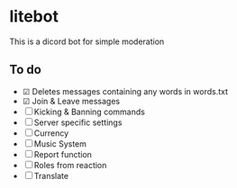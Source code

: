 # litebot
This is a dicord bot for simple moderation

## To do
- ☑ Deletes messages containing any words in words.txt
- ☑ Join & Leave messages
- ☐ Kicking & Banning commands
- ☐ Server specific settings
- ☐ Currency
- ☐ Music System
- ☐ Report function
- ☐ Roles from reaction
- ☐ Translate
